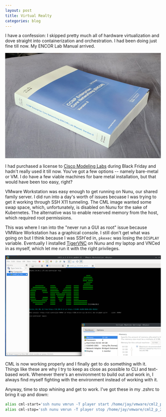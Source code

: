 ```yaml
---
layout: post
title: Virtual Realty
categories: blog
---
```


I have a confession: I skipped pretty much all of hardware virtualization and dove straight into containerization and orchestration.  I had been doing just fine till now.  My ENCOR Lab Manual arrived.

![lab manual](/assets/lab_guide.jpg)

I had purchased a license to [Cisco Modeling Labs](https://www.cisco.com/site/us/en/learn/training-certifications/training/modeling-labs/index.html) during Black Friday and hadn't really used it till now.  You've got a few options -- namely bare-metal or VM.  I do have a few viable machines for bare metal installation, but that would have been too easy, right?

VMware Workstation was easy enough to get running on Nunu, our shared family server.  I did run into a day's worth of issues becuase I was trying to get it working through SSH X11 tunneling.  The CML image wanted some swap space, which, unfortunately, is disabled on Nunu for the sake of Kubernetes.  The alternative was to enable reserved memory from the host, which required root permissions.

This was where I ran into the "never run a GUI as root" issue because VMWare Workstation has a graphical console.  I still don't get what was going on but I think because I was SSH'ed in, `pkexec` was losing the `DISPLAY` variable.  Eventually I installed [TigerVNC](https://tigervnc.org/) on Nunu and my laptop and VNCed in as myself, which let me run it with the right privileges.

![vmware](/assets/vmware.png)

CML is now working properly and I finally get to do something with it.  Things like these are why I try to keep as close as possible to CLI and text-based work.  Whenever there's an environment to build out and work in, I always find myself fighting with the environment instead of working with it.  

Anyway, time to stop whining and get to work.  I've got these in my .zshrc to bring it up and down:

```bash
alias cml-start='ssh nunu vmrun -T player start /home/jay/vmware/cml2_p_2.8.0-6_amd64-32/cml2_p_2.8.0-6_amd64-32.vmx nogui'
alias cml-stop='ssh nunu vmrun -T player stop /home/jay/vmware/cml2_p_2.8.0-6_amd64-32/cml2_p_2.8.0-6_amd64-32.vmx nogui'
```


